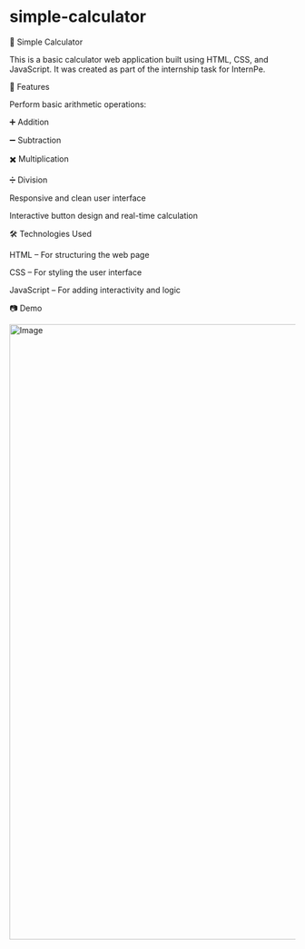 # simple-calculator

🔢 Simple Calculator

This is a basic calculator web application built using HTML, CSS, and JavaScript. It was created as part of the internship task for InternPe.

📌 Features

Perform basic arithmetic operations:

➕ Addition

➖ Subtraction

✖️ Multiplication

➗ Division

Responsive and clean user interface

Interactive button design and real-time calculation

🛠️ Technologies Used 

HTML – For structuring the web page

CSS – For styling the user interface

JavaScript – For adding interactivity and logic

📷 Demo

<img width="1910" height="1084" alt="Image" src="https://github.com/user-attachments/assets/4e1aca5a-bdf5-4c68-a57b-f0d95964822b" />
